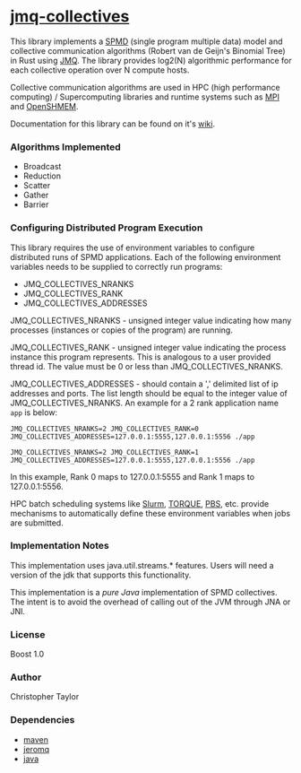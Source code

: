 <!-- Copyright (c) 2021 Christopher Taylor                                          -->
<!--                                                                                -->
<!--   Distributed under the Boost Software License, Version 1.0. (See accompanying -->
<!--   file LICENSE_1_0.txt or copy at http://www.boost.org/LICENSE_1_0.txt)        -->

# [jmq-collectives](https://github.com/ct-clmsn/jmq-collectives)

This library implements a [SPMD](https://en.m.wikipedia.org/wiki/SPMD) (single program
multiple data) model and collective communication algorithms (Robert van de Geijn's
Binomial Tree) in Rust using [JMQ](https://github.com/zeromq/jeromq). The library provides log2(N)
algorithmic performance for each collective operation over N compute hosts.

Collective communication algorithms are used in HPC (high performance computing) / Supercomputing
libraries and runtime systems such as [MPI](https://www.open-mpi.org) and [OpenSHMEM](http://openshmem.org).

Documentation for this library can be found on it's [wiki](https://github.com/ct-clmsn/jmq-collectives/wiki).

### Algorithms Implemented

* Broadcast
* Reduction
* Scatter
* Gather
* Barrier

### Configuring Distributed Program Execution

This library requires the use of environment variables
to configure distributed runs of SPMD applications.
Each of the following environment variables needs to be
supplied to correctly run programs:

* JMQ_COLLECTIVES_NRANKS
* JMQ_COLLECTIVES_RANK
* JMQ_COLLECTIVES_ADDRESSES

JMQ_COLLECTIVES_NRANKS - unsigned integer value indicating
how many processes (instances or copies of the program)
are running.

JMQ_COLLECTIVES_RANK - unsigned integer value indicating
the process instance this program represents. This is
analogous to a user provided thread id. The value must
be 0 or less than JMQ_COLLECTIVES_NRANKS.

JMQ_COLLECTIVES_ADDRESSES - should contain a ',' delimited
list of ip addresses and ports. The list length should be
equal to the integer value of JMQ_COLLECTIVES_NRANKS. An
example for a 2 rank application name `app` is below:

```
JMQ_COLLECTIVES_NRANKS=2 JMQ_COLLECTIVES_RANK=0 JMQ_COLLECTIVES_ADDRESSES=127.0.0.1:5555,127.0.0.1:5556 ./app

JMQ_COLLECTIVES_NRANKS=2 JMQ_COLLECTIVES_RANK=1 JMQ_COLLECTIVES_ADDRESSES=127.0.0.1:5555,127.0.0.1:5556 ./app
```

In this example, Rank 0 maps to 127.0.0.1:5555 and Rank 1
maps to 127.0.0.1:5556.

HPC batch scheduling systems like [Slurm](https://en.m.wikipedia.org/wiki/Slurm_Workload_Manager),
[TORQUE](https://en.m.wikipedia.org/wiki/TORQUE), [PBS](https://en.wikipedia.org/wiki/Portable_Batch_System),
etc. provide mechanisms to automatically define these
environment variables when jobs are submitted.

### Implementation Notes

This implementation uses java.util.streams.* features. Users will
need a version of the jdk that supports this functionality.

This implementation is a *pure Java* implementation of SPMD collectives.
The intent is to avoid the overhead of calling out of the JVM through
JNA or JNI.

### License

Boost 1.0

### Author

Christopher Taylor

### Dependencies

* [maven](https://maven.apache.org/index.html)
* [jeromq](https://github.com/zeromq/jeromq)
* [java](https://openjdk.java.net/)
